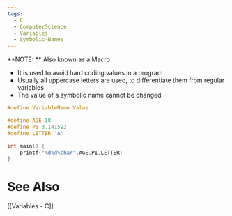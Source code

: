```yaml
---
tags:
  - C
  - ComputerScience
  - Variables
  - Symbolic-Names
---
```

**NOTE: ** Also known as a Macro
- It is used to avoid hard coding values in a program 
- Usually all uppercase letters are used, to differentiate them from regular variables
- The value of a symbolic name cannot be changed

```c showlinenumbers
#define VariableName Value
```

```c showlinenumbers
#define AGE 18
#define PI 3.141592
#define LETTER 'A'

int main() {
	printf("%d%d%char",AGE,PI,LETTER)
}

```

# See Also
[[Variables - C]]
